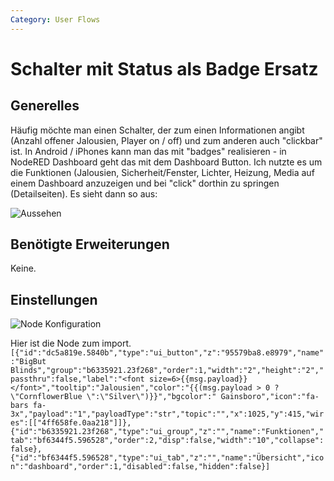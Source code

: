 ```yaml
---
Category: User Flows
---
```


# Schalter mit Status als Badge Ersatz

## Generelles
Häufig möchte man einen Schalter, der zum einen Informationen angibt (Anzahl offener Jalousien, Player on / off) und zum anderen auch "clickbar" ist. In Android / iPhones kann man das mit "badges" realisieren - in NodeRED Dashboard geht das mit dem Dashboard Button. Ich nutzte es um die Funktionen (Jalousien, Sicherheit/Fenster, Lichter, Heizung, Media auf einem Dashboard anzuzeigen und bei "click" dorthin zu springen (Detailseiten). Es sieht dann so aus: 

![Aussehen](https://user-images.githubusercontent.com/17273119/60768123-83b01c80-a0c1-11e9-9b15-ef626cff7a8c.png)

## Benötigte Erweiterungen
Keine.

## Einstellungen

![Node Konfiguration](https://user-images.githubusercontent.com/17273119/60768199-852e1480-a0c2-11e9-8afa-3e6ec2348007.png)

Hier ist die Node zum import. 
`[{"id":"dc5a819e.5840b","type":"ui_button","z":"95579ba8.e8979","name":"BigBut Blinds","group":"b6335921.23f268","order":1,"width":"2","height":"2","passthru":false,"label":"<font size=6>{{msg.payload}}</font>","tooltip":"Jalousien","color":"{{(msg.payload > 0 ?\"CornflowerBlue \":\"Silver\")}}","bgcolor":" Gainsboro","icon":"fa-bars fa-3x","payload":"1","payloadType":"str","topic":"","x":1025,"y":415,"wires":[["4ff658fe.0aa218"]]},{"id":"b6335921.23f268","type":"ui_group","z":"","name":"Funktionen","tab":"bf6344f5.596528","order":2,"disp":false,"width":"10","collapse":false},{"id":"bf6344f5.596528","type":"ui_tab","z":"","name":"Übersicht","icon":"dashboard","order":1,"disabled":false,"hidden":false}]`